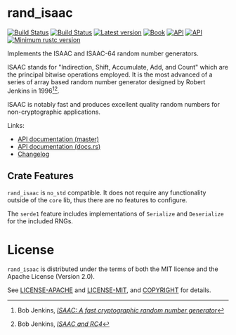 # rand_isaac

[![Build Status](https://travis-ci.org/rust-random/rand.svg)](https://travis-ci.org/rust-random/rand)
[![Build Status](https://ci.appveyor.com/api/projects/status/github/rust-random/rand?svg=true)](https://ci.appveyor.com/project/rust-random/rand)
[![Latest version](https://img.shields.io/crates/v/rand_isaac.svg)](https://crates.io/crates/rand_isaac)
[![Book](https://img.shields.io/badge/book-master-yellow.svg)](https://rust-random.github.io/book/)
[![API](https://img.shields.io/badge/api-master-yellow.svg)](https://rust-random.github.io/rand/rand_isaac)
[![API](https://docs.rs/rand_isaac/badge.svg)](https://docs.rs/rand_isaac)
[![Minimum rustc version](https://img.shields.io/badge/rustc-1.22+-lightgray.svg)](https://github.com/rust-random/rand#rust-version-requirements)

Implements the ISAAC and ISAAC-64 random number generators.

ISAAC stands for "Indirection, Shift, Accumulate, Add, and Count" which are
the principal bitwise operations employed. It is the most advanced of a
series of array based random number generator designed by Robert Jenkins
in 1996[^1][^2].

ISAAC is notably fast and produces excellent quality random numbers for
non-cryptographic applications.

Links:

-   [API documentation (master)](https://rust-random.github.io/rand/rand_isaac)
-   [API documentation (docs.rs)](https://docs.rs/rand_isaac)
-   [Changelog](CHANGELOG.md)

[rand]: https://crates.io/crates/rand
[^1]: Bob Jenkins, [*ISAAC: A fast cryptographic random number generator*](http://burtleburtle.net/bob/rand/isaacafa.html)
[^2]: Bob Jenkins, [*ISAAC and RC4*](http://burtleburtle.net/bob/rand/isaac.html)


## Crate Features

`rand_isaac` is `no_std` compatible. It does not require any functionality
outside of the `core` lib, thus there are no features to configure.

The `serde1` feature includes implementations of `Serialize` and `Deserialize`
for the included RNGs.


# License

`rand_isaac` is distributed under the terms of both the MIT license and the
Apache License (Version 2.0).

See [LICENSE-APACHE](LICENSE-APACHE) and [LICENSE-MIT](LICENSE-MIT), and
[COPYRIGHT](COPYRIGHT) for details.

